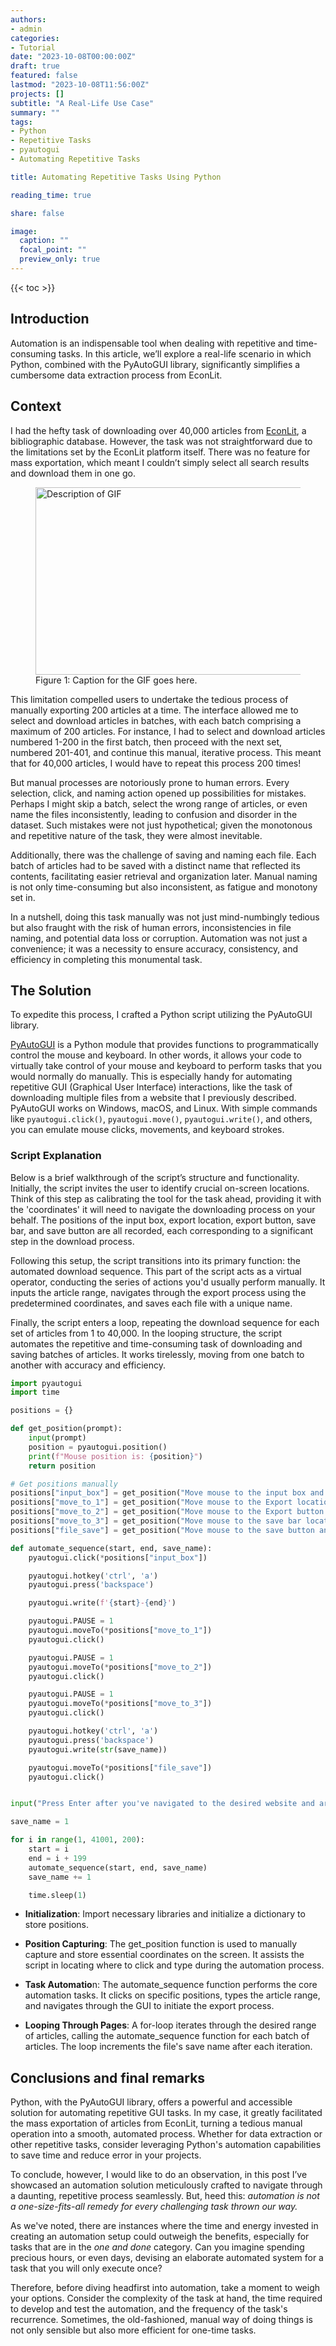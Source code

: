 ```yaml
---
authors:
- admin
categories:
- Tutorial
date: "2023-10-08T00:00:00Z"
draft: true
featured: false
lastmod: "2023-10-08T11:56:00Z"
projects: []
subtitle: "A Real-Life Use Case"
summary: ""
tags:
- Python
- Repetitive Tasks
- pyautogui
- Automating Repetitive Tasks

title: Automating Repetitive Tasks Using Python

reading_time: true 

share: false

image:
  caption: ""
  focal_point: ""
  preview_only: true
---
```


{{< toc >}}

## Introduction

Automation is an indispensable tool when dealing with repetitive and time-consuming tasks. In this article, we’ll explore a real-life scenario in which Python, combined with the PyAutoGUI library, significantly simplifies a cumbersome data extraction process from EconLit.

## Context

I had the hefty task of downloading over 40,000 articles from [EconLit](https://www.aeaweb.org/econlit/), a bibliographic database. However, the task was not straightforward due to the limitations set by the EconLit platform itself. There was no feature for mass exportation, which meant I couldn’t simply select all search results and download them in one go.

<figure>
  <img src="mygif.gif" alt="Description of GIF" width="500" height="300">
  <figcaption><a name="fig1">Figure 1</a>: Caption for the GIF goes here.</figcaption>
</figure>

This limitation compelled users to undertake the tedious process of manually exporting 200 articles at a time. The interface allowed me to select and download articles in batches, with each batch comprising a maximum of 200 articles. For instance, I had to select and download articles numbered 1-200 in the first batch, then proceed with the next set, numbered 201-401, and continue this manual, iterative process. This meant that for 40,000 articles, I would have to repeat this process 200 times!

But manual processes are notoriously prone to human errors. Every selection, click, and naming action opened up possibilities for mistakes. Perhaps I might skip a batch, select the wrong range of articles, or even name the files inconsistently, leading to confusion and disorder in the dataset. Such mistakes were not just hypothetical; given the monotonous and repetitive nature of the task, they were almost inevitable.

Additionally, there was the challenge of saving and naming each file. Each batch of articles had to be saved with a distinct name that reflected its contents, facilitating easier retrieval and organization later. Manual naming is not only time-consuming but also inconsistent, as fatigue and monotony set in.

In a nutshell, doing this task manually was not just mind-numbingly tedious but also fraught with the risk of human errors, inconsistencies in file naming, and potential data loss or corruption. Automation was not just a convenience; it was a necessity to ensure accuracy, consistency, and efficiency in completing this monumental task.

## The Solution

To expedite this process, I crafted a Python script utilizing the PyAutoGUI library. 

[PyAutoGUI](https://pyautogui.readthedocs.io/) is a Python module that provides functions to programmatically control the mouse and keyboard. In other words, it allows your code to virtually take control of your mouse and keyboard to perform tasks that you would normally do manually. This is especially handy for automating repetitive GUI (Graphical User Interface) interactions, like the task of downloading multiple files from a website that I previously described. PyAutoGUI works on Windows, macOS, and Linux. With simple commands like `pyautogui.click()`, `pyautogui.move()`, `pyautogui.write()`, and others, you can emulate mouse clicks, movements, and keyboard strokes.

### Script Explanation

Below is a brief walkthrough of the script’s structure and functionality.
Initially, the script invites the user to identify crucial on-screen locations. Think of this step as calibrating the tool for the task ahead, providing it with the 'coordinates' it will need to navigate the downloading process on your behalf. The positions of the input box, export location, export button, save bar, and save button are all recorded, each corresponding to a significant step in the download process.

Following this setup, the script transitions into its primary function: the automated download sequence. This part of the script acts as a virtual operator, conducting the series of actions you'd usually perform manually. It inputs the article range, navigates through the export process using the predetermined coordinates, and saves each file with a unique name.

Finally, the script enters a loop, repeating the download sequence for each set of articles from 1 to 40,000. In the looping structure, the script automates the repetitive and time-consuming task of downloading and saving batches of articles. It works tirelessly, moving from one batch to another with accuracy and efficiency.

```python
import pyautogui
import time

positions = {}

def get_position(prompt):
    input(prompt)
    position = pyautogui.position()
    print(f"Mouse position is: {position}")
    return position

# Get positions manually
positions["input_box"] = get_position("Move mouse to the input box and press Enter...")
positions["move_to_1"] = get_position("Move mouse to the Export location and press Enter...")
positions["move_to_2"] = get_position("Move mouse to the Export button and press Enter...")
positions["move_to_3"] = get_position("Move mouse to the save bar location and press Enter...")
positions["file_save"] = get_position("Move mouse to the save button and press Enter...")

def automate_sequence(start, end, save_name):
    pyautogui.click(*positions["input_box"])

    pyautogui.hotkey('ctrl', 'a')
    pyautogui.press('backspace')

    pyautogui.write(f'{start}-{end}')

    pyautogui.PAUSE = 1
    pyautogui.moveTo(*positions["move_to_1"])
    pyautogui.click()

    pyautogui.PAUSE = 1
    pyautogui.moveTo(*positions["move_to_2"])
    pyautogui.click()

    pyautogui.PAUSE = 1
    pyautogui.moveTo(*positions["move_to_3"])
    pyautogui.click()

    pyautogui.hotkey('ctrl', 'a')
    pyautogui.press('backspace')
    pyautogui.write(str(save_name))

    pyautogui.moveTo(*positions["file_save"])
    pyautogui.click()


input("Press Enter after you've navigated to the desired website and are ready to automate...")

save_name = 1

for i in range(1, 41001, 200):
    start = i
    end = i + 199
    automate_sequence(start, end, save_name)
    save_name += 1

    time.sleep(1)

```

- **Initialization**: Import necessary libraries and initialize a dictionary to store positions.

- **Position Capturing**: The get_position function is used to manually capture and store essential coordinates on the screen. It assists the script in locating where to click and type during the automation process.

- **Task Automatio**n: The automate_sequence function performs the core automation tasks. It clicks on specific positions, types the article range, and navigates through the GUI to initiate the export process.

- **Looping Through Pages**: A for-loop iterates through the desired range of articles, calling the automate_sequence function for each batch of articles. The loop increments the file's save name after each iteration.

## Conclusions and final remarks 

Python, with the PyAutoGUI library, offers a powerful and accessible solution for automating repetitive GUI tasks. In my case, it greatly facilitated the mass exportation of articles from EconLit, turning a tedious manual operation into a smooth, automated process. Whether for data extraction or other repetitive tasks, consider leveraging Python's automation capabilities to save time and reduce error in your projects.

To conclude, however, I would like to do an observation, in this post I’ve showcased an automation solution meticulously crafted to navigate through a daunting, repetitive process seamlessly. But, heed this: *automation is not a one-size-fits-all remedy for every challenging task thrown our way.*

As we've noted, there are instances where the time and energy invested in creating an automation setup could outweigh the benefits, especially for tasks that are in the *one and done* category. Can you imagine spending precious hours, or even days, devising an elaborate automated system for a task that you will only execute once?

Therefore, before diving headfirst into automation, take a moment to weigh your options. Consider the complexity of the task at hand, the time required to develop and test the automation, and the frequency of the task's recurrence. Sometimes, the old-fashioned, manual way of doing things is not only sensible but also more efficient for one-time tasks.

